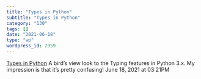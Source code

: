 ```yaml
---
title: "Types in Python"
subtitle: "Types in Python"
category: "130"
tags: []
date: "2021-06-18"
type: "wp"
wordpress_id: 2959
---
```

[ Types in Python](https://auth0.com/blog/typing-in-python/)
 A bird’s view look to the Typing features in Python 3.x. My impression is that it’s pretty confusing!
June 18, 2021 at 03:21PM